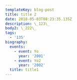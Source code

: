 ```yaml
---
templateKey: blog-post
title: title 2
date: 2018-05-03T08:23:35.135Z
description: \_123\_
body2: \_222\_
tags:
  - '135'
biography:
  events:
    - event: Yo
      year: '2001'
    - event: Yo2
      year: '2002'
  title: title1
---
```


